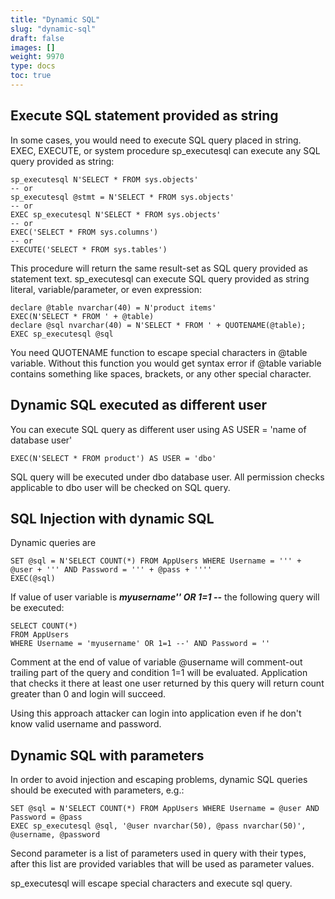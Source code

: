 ```yaml
---
title: "Dynamic SQL"
slug: "dynamic-sql"
draft: false
images: []
weight: 9970
type: docs
toc: true
---
```


## Execute SQL statement provided as string
In some cases, you would need to execute SQL query placed in string.
EXEC, EXECUTE, or system procedure sp_executesql can execute any SQL query provided as string:

    sp_executesql N'SELECT * FROM sys.objects'
    -- or
    sp_executesql @stmt = N'SELECT * FROM sys.objects'
    -- or
    EXEC sp_executesql N'SELECT * FROM sys.objects'
    -- or
    EXEC('SELECT * FROM sys.columns')
    -- or
    EXECUTE('SELECT * FROM sys.tables')

This procedure will return the same result-set as SQL query provided as statement text.
sp_executesql can execute SQL query provided as string literal, variable/parameter, or even expression:

    declare @table nvarchar(40) = N'product items'
    EXEC(N'SELECT * FROM ' + @table)
    declare @sql nvarchar(40) = N'SELECT * FROM ' + QUOTENAME(@table);
    EXEC sp_executesql @sql

You need QUOTENAME function to escape special characters in @table variable. Without this function you would get syntax error if @table variable contains something like spaces, brackets, or any other special character.

## Dynamic SQL executed as different user
You can execute SQL query as different user using AS USER = 'name of database user'

    EXEC(N'SELECT * FROM product') AS USER = 'dbo'

SQL query will be executed under dbo database user. All permission checks applicable to dbo user will be checked on SQL query.

## SQL Injection with dynamic SQL
Dynamic queries are 

    SET @sql = N'SELECT COUNT(*) FROM AppUsers WHERE Username = ''' + @user + ''' AND Password = ''' + @pass + ''''
    EXEC(@sql)

If value of user variable is ***myusername'' OR 1=1 --*** the following query will be executed:

    SELECT COUNT(*)
    FROM AppUsers 
    WHERE Username = 'myusername' OR 1=1 --' AND Password = ''

Comment at the end of value of variable @username will comment-out trailing part of the query and condition 1=1 will be evaluated. Application that checks it there at least one user returned by this query will return count greater than 0 and login will succeed.

Using this approach attacker can login into application even if he don't know valid username and password.




## Dynamic SQL with parameters
In order to avoid injection and escaping problems, dynamic SQL queries should be executed with parameters, e.g.:

    SET @sql = N'SELECT COUNT(*) FROM AppUsers WHERE Username = @user AND Password = @pass
    EXEC sp_executesql @sql, '@user nvarchar(50), @pass nvarchar(50)', @username, @password

Second parameter is a list of parameters used in query with their types, after this list are provided variables that will be used as parameter values.

sp_executesql will escape special characters and execute sql query.


